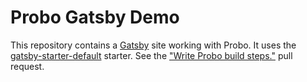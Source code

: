 # Probo Gatsby Demo

This repository contains a [Gatsby](https://www.gatsbyjs.org/) site working with Probo. It uses the [gatsby-starter-default](https://github.com/gatsbyjs/gatsby-starter-default) starter. See the ["Write Probo build steps."](https://github.com/Probo-Demos/gatsby-demo/pull/1) pull request.
